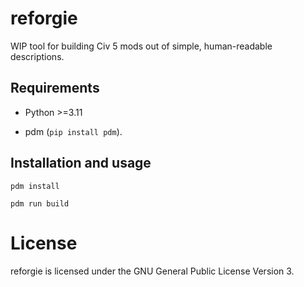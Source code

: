 # reforgie

WIP tool for building Civ 5 mods out of simple, human-readable descriptions.

## Requirements

* Python >=3.11

* pdm (`pip install pdm`).

## Installation and usage

`pdm install`

`pdm run build`

# License

reforgie is licensed under the GNU General Public License Version 3.
